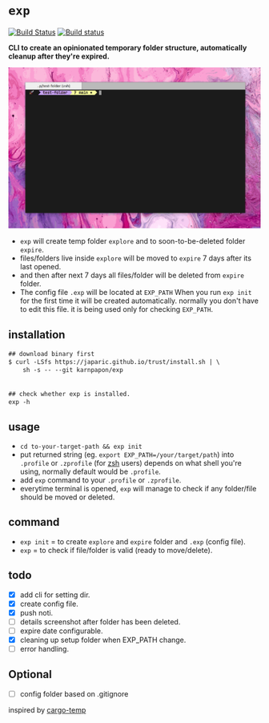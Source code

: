 # `exp`
[![Build Status](https://travis-ci.com/karnpapon/exp.svg?branch=main)](https://travis-ci.com/karnpapon/exp) [![Build status](https://ci.appveyor.com/api/projects/status/thgy06kf78wooksu/branch/main?svg=true)](https://ci.appveyor.com/project/karnpapon/exp/branch/main)

<strong> CLI to create an opinionated temporary folder structure, automatically cleanup after they're expired. </strong>

<img src="./public/exp.gif"></img>

- `exp` will create temp folder `explore` and to soon-to-be-deleted folder `expire`. 
- files/folders live inside `explore` will be moved to `expire` 7 days after its last opened. 
- and then after next 7 days all files/folder will be deleted from `expire` folder. 
- The config file `.exp` will be located at `EXP_PATH` When you run `exp init` for the first time it will be created automatically. normally you don't have to edit this file. it is being used only for checking `EXP_PATH`.

## installation

```
## download binary first
$ curl -LSfs https://japaric.github.io/trust/install.sh | \
    sh -s -- --git karnpapon/exp


## check whether exp is installed.
exp -h

```

## usage
- `cd to-your-target-path && exp init`
- put returned string (eg. `export EXP_PATH=/your/target/path`) into `.profile` or `.zprofile` (for [zsh](https://ohmyz.sh/) users) depends on what shell you're using, normally default would be `.profile`.
- add `exp` command to your `.profile` or `.zprofile`.
- everytime terminal is opened, `exp` will manage to check if any folder/file should be moved or deleted.

## command
- `exp init` = to create `explore` and `expire` folder and `.exp` (config file).
- `exp` = to check if file/folder is valid (ready to move/delete).

## todo
- [x] add cli for setting dir.
- [x] create config file.
- [x] push noti.
- [ ] details screenshot after folder has been deleted.
- [ ] expire date configurable.
- [x] cleaning up setup folder when EXP_PATH change.
- [ ] error handling.

## Optional
- [ ] config folder based on .gitignore

inspired by [cargo-temp](https://github.com/yozhgoor/cargo-temp)